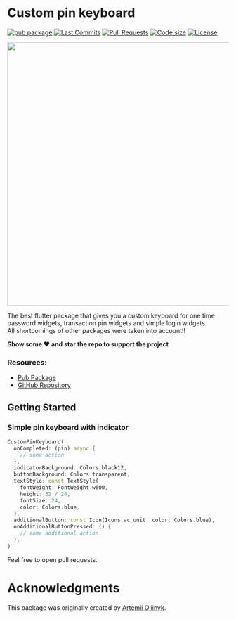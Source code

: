 # Custom pin keyboard

[![pub package](https://img.shields.io/pub/v/custom_pin_keyboard.svg?logo=dart&logoColor=00b9fc)](https://pub.dartlang.org/packages/custom_pin_keyboard)
[![Last Commits](https://img.shields.io/github/last-commit/arrrtem22/custom_pin_keyboard?logo=git&logoColor=white)](https://github.com/arrrtem22/custom_pin_keyboard/commits/master)
[![Pull Requests](https://img.shields.io/github/issues-pr/arrrtem22/custom_pin_keyboard?logo=github&logoColor=white)](https://github.com/arrrtem22/custom_pin_keyboard/pulls)
[![Code size](https://img.shields.io/github/languages/code-size/arrrtem22/custom_pin_keyboard?logo=github&logoColor=white)](https://github.com/arrrtem22/custom_pin_keyboard)
[![License](https://img.shields.io/github/license/arrrtem22/custom_pin_keyboard?logo=open-source-initiative&logoColor=green)](https://github.com/arrrtem22/custom_pin_keyboard/blob/master/LICENSE)

<p align="center">
  <img src="https://github.com/arrrtem22/custom_pin_keyboard/blob/master/screnshoot/showcase.gif?raw=true" height="600px">
</p>

The best flutter package that gives you a custom keyboard for one time password widgets, transaction pin widgets and simple login widgets.<br>
All shortcomings of other packages were taken into account!!

**Show some ❤️ and star the repo to support the project**

### Resources:
- [Pub Package](https://pub.dev/packages/custom_pin_keyboard)
- [GitHub Repository](https://github.com/arrrtem22/custom_pin_keyboard)

## Getting Started

### Simple pin keyboard with indicator

```dart
CustomPinKeyboard(
  onCompleted: (pin) async {
    // some action
  },
  indicatorBackground: Colors.black12,
  buttonBackground: Colors.transparent,
  textStyle: const TextStyle(
    fontWeight: FontWeight.w600,
    height: 32 / 24,
    fontSize: 24,
    color: Colors.blue,
  ),
  additionalButton: const Icon(Icons.ac_unit, color: Colors.blue),
  onAdditionalButtonPressed: () {
    // some additional action
  },
)
```

Feel free to open pull requests.

# Acknowledgments

This package was originally created by [Artemii Oliinyk](https://github.com/arrrtem22).